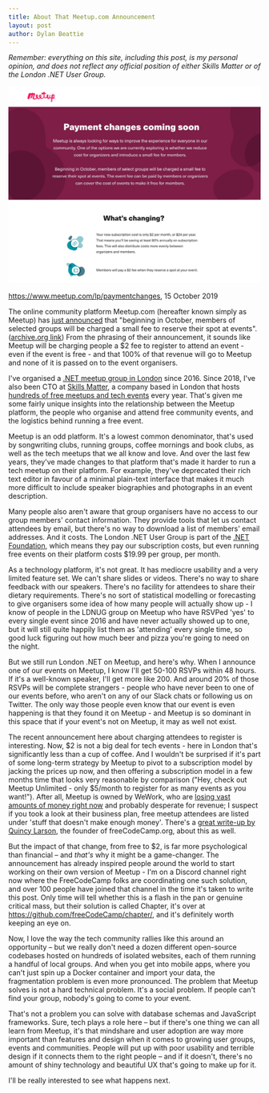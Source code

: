 ```yaml
---
title: About That Meetup.com Announcement
layout: post
author: Dylan Beattie
---
```


*Remember: everything on this site, including this post, is my personal opinion, and does not reflect any official position of either Skills Matter or of the London .NET User Group.*

![A screenshot of the meetup.com website announcing their plans to charge members a $2 fee to register for events](/assets/images/2019-10-15-meetup-announcement-screenshot.jpg)

<figcaption><a href="https://www.meetup.com/lp/paymentchanges">https://www.meetup.com/lp/paymentchanges</a>, 15 October 2019</figcaption>

The online community platform Meetup.com (hereafter known simply as Meetup) has [just announced](https://www.Meetup/lp/paymentchanges) that "beginning in October, members of selected groups will be charged a small fee to reserve their spot at events". ([archive.org link](https://web.archive.org/web/20191015032536/https://www.Meetup/lp/paymentchanges)) From the phrasing of their announcement, it sounds like Meetup will be charging people a $2 fee to register to attend an event - even if the event is free - and that 100% of that revenue will go to Meetup and none of it is passed on to the event organisers.

I've organised a [.NET meetup group in London](https://twitter.com/LondonDotNet) since 2016. Since 2018, I've also been CTO at [Skills Matter](http://skillsmatter.com/), a company based in London that hosts [hundreds of free meetups and tech events](https://skillsmatter.com/meetups) every year. That's given me some fairly unique insights into the relationship between the Meetup platform, the people who organise and attend free community events, and the logistics behind running a free event.

Meetup is an odd platform. It's a lowest common denominator, that's used by songwriting clubs, running groups, coffee mornings and book clubs, as well as the tech meetups that we all know and love. And over the last few years, they've made changes to that platform that's made it harder to run a tech meetup on their platform. For example, they've deprecated their rich text editor in favour of a minimal plain-text interface that makes it much more difficult to include speaker biographies and photographs in an event description.

Many people also aren't aware that group organisers have no access to our group members' contact information. They provide tools that let us contact attendees by email, but there's no way to download a list of members' email addresses. And it costs. The London .NET User Group is part of the [.NET Foundation](https://dotnetfoundation.org/), which means they pay our subscription costs, but even running free events on their platform costs $19.99 per group, per month.

As a technology platform, it's not great. It has mediocre usability and a very limited feature set. We can't share slides or videos. There's no way to share feedback with our speakers. There's no facility for attendees to share their dietary requirements. There's no sort of statistical modelling or forecasting to give organisers some idea of how many people will actually show up - I know of people in the LDNUG group on Meetup who have RSVPed 'yes' to every single event since 2016 and have never actually showed up to one, but it will still quite happily list them as 'attending' every single time, so good luck figuring out how much beer and pizza you're going to need on the night.

But we still run London .NET on Meetup, and here's why. When I announce one of our events on Meetup, I know I'll get 50-100 RSVPs within 48 hours. If it's a well-known speaker, I'll get more like 200. And around 20% of those RSVPs will be complete strangers - people who have never been to one of our events before, who aren't on any of our Slack chats or following us on Twitter. The only way those people even know that our event is even happening is that they found it on Meetup - and Meetup is so dominant in this space that if your event's not on Meetup, it may as well not exist.

The recent announcement here about charging attendees to register is interesting. Now, \$2 is not a big deal for tech events - here in London that's significantly less than a cup of coffee. And I wouldn't be surprised if it's part of some long-term strategy by Meetup to pivot to a subscription model by jacking the prices up now, and then offering a subscription model in a few months time that looks very reasonable by comparison ("Hey, check out Meetup Unlimited - only \$5/month to register for as many events as you want!"). After all, Meetup is owned by WeWork, who are [losing vast amounts of money right now](https://www.theguardian.com/business/2019/oct/15/wework-sack-staff-workers-adam-neumann) and probably desperate for revenue; I suspect if you took a look at their business plan, free meetup attendees are listed under 'stuff that doesn't make enough money'. There's a [great write-up by Quincy Larson](https://www.freecodecamp.org/news/the-wework-meetup-debacle-and-a-new-chapter/), the founder of freeCodeCamp.org, about this as well. 

But the impact of that change, from free to \$2, is far more psychological than financial – and *that's* why it might be a game-changer. The announcement has already inspired people around the world to start working on their own version of Meetup - I'm on a Discord channel right now where the FreeCodeCamp folks are coordinating one such solution, and over 100 people have joined that channel in the time it's taken to write this post. Only time will tell whether this is a flash in the pan or genuine critical mass, but their solution is called Chapter, it's over at https://github.com/freeCodeCamp/chapter/, and it's definitely worth keeping an eye on.

Now, I love the way the tech community rallies like this around an opportunity – but we really don't need a dozen different open-source codebases hosted on hundreds of isolated websites, each of them running a handful of local groups. And when you get into mobile apps, where you can't just spin up a Docker container and import your data, the fragmentation problem is even more pronounced. The problem that Meetup solves is not a hard technical problem. It's a social problem. If people can't find your group, nobody's going to come to your event.

That's not a problem you can solve with database schemas and JavaScript frameworks. Sure, tech plays a role here – but if there's one thing we can all learn from Meetup, it's that mindshare and user adoption are way more important than features and design when it comes to growing user groups, events and communities. People will put up with poor usability and terrible design if it connects them to the right people – and if it doesn't, there's no amount of shiny technology and beautiful UX that's going to make up for it.

I'll be really interested to see what happens next.